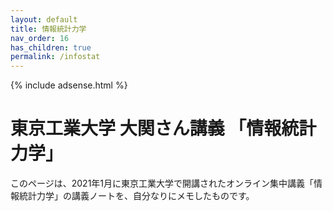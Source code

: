 ```yaml
---
layout: default
title: 情報統計力学
nav_order: 16
has_children: true
permalink: /infostat
---
```


{% include adsense.html %} 

# 東京工業大学 大関さん講義 「情報統計力学」

このページは、2021年1月に東京工業大学で開講されたオンライン集中講義「情報統計力学」の講義ノートを、自分なりにメモしたものです。
